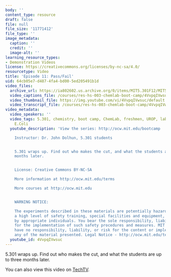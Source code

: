 ```yaml
---
body: ''
content_type: resource
draft: false
file: null
file_size: '11771412'
file_type: ''
image_metadata:
  caption: ''
  credit: ''
  image-alt: ''
learning_resource_types:
- Demonstration Videos
license: https://creativecommons.org/licenses/by-nc-sa/4.0/
resourcetype: Video
title: 'Episode 11: Pass/Fail'
uid: 64cb05e7-d487-4fa4-bd00-5ed205491b1d
video_files:
  archive_url: https://ia802602.us.archive.org/0/items/MIT5.301F12/MIT5_301F12_Ep11_Pass_Fail_300k.mp4
  video_captions_file: /courses/res-hs-003-chemlab-boot-camp/4VvpqIVwsuc_captions.webvtt
  video_thumbnail_file: https://img.youtube.com/vi/4VvpqIVwsuc/default.jpg
  video_transcript_file: /courses/res-hs-003-chemlab-boot-camp/4VvpqIVwsuc_transcript.pdf
video_metadata:
  video_speakers: ''
  video_tags: 5.301, chemistry, boot camp, ChemLab, freshmen, UROP, lab, antibiotics,
    E.Coli
  youtube_description: 'View the series: http://ocw.mit.edu/bootcamp

    Instructor: Dr. John Dolhun, 5.301 students


    5.301 wraps up. Find out who makes the cut, and what the students are up to three
    months later.


    License: Creative Commons BY-NC-SA

    More information at http://ocw.mit.edu/terms

    More courses at http://ocw.mit.edu


    WARNING NOTICE:

    The experiments described in these materials are potentially hazardous and require
    a high level of safety training, special facilities and equipment, and supervision
    by appropriate individuals. You bear the sole responsibility, liability, and risk
    for the implementation of such safety procedures and measures. MIT and Dow shall
    have no responsibility, liability, or risk for the content or implementation of
    any of the material presented. Legal Notice - http://ocw.mit.edu/terms/'
  youtube_id: 4VvpqIVwsuc
---
```

5.301 wraps up. Find out who makes the cut, and what the students are up to three months later.  
  
You can also view this video on [TechTV](https://techtv.mit.edu/videos/21450-episode-11-pass-fail-mit-chemlab-boot-camp).